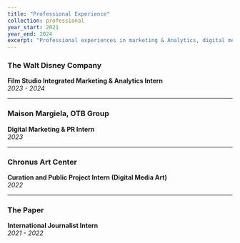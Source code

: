 ```yaml
---
title: "Professional Experience"
collection: professional
year_start: 2021
year_end: 2024
excerpt: "Professional experiences in marketing & Analytics, digital media, media art curation, and journalism."
---
```


### The Walt Disney Company  
**Film Studio Integrated Marketing & Analytics Intern**  
*2023 - 2024*

---

### Maison Margiela, OTB Group  
**Digital Marketing & PR Intern**  
*2023*

---

### Chronus Art Center  
**Curation and Public Project Intern (Digital Media Art)**  
*2022*

---

### The Paper  
**International Journalist Intern**  
*2021 - 2022*

